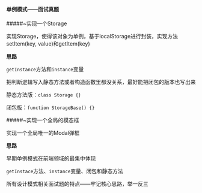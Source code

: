#### 单例模式——面试真题



#####~实现一个Storage

实现Storage，使得该对象为单例，基于localStorage进行封装，实现方法setItem(key, value)和getItem(key)

**思路**

`getInstance`方法和`instance`变量

把判断逻辑写入静态方法或者构造函数里都没关系，最好能把闭包的版本也写出来

静态方法版：`class Storage {}`

闭包版：`function StorageBase() {}`



#####~实现一个全局的模态框

实现一个全局唯一的Modal弹框

**思路**

早期单例模式在前端领域的最集中体现

`getInstace`方法、`instance`变量、闭包和静态方法



所有设计模式相关面试题的特点——牢记核心思路，举一反三